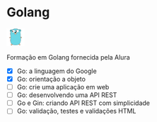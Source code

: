 # Golang 
<p align="left"> <a href="https://golang.org" target="_blank" rel="noreferrer"> <img src="https://raw.githubusercontent.com/devicons/devicon/master/icons/go/go-original.svg" alt="go" width="40" height="40"/> </a> </p>

Formação em Golang fornecida pela Alura

- [x] Go: a linguagem do Google
- [x] Go: orientação a objeto
- [ ] Go: crie uma aplicação em web
- [ ] Go: desenvolvendo uma API REST
- [ ] Go e Gin: criando API REST com simplicidade
- [ ] Go: validação, testes e validações HTML
